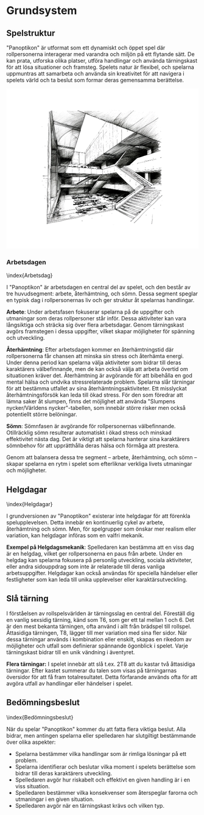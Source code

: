 # Grundsystem

## Spelstruktur

"Panoptikon" är utformat som ett dynamiskt och öppet spel där rollpersonerna interagerar med varandra och miljön på ett flytande sätt. De kan prata, utforska olika platser, utföra handlingar och använda tärningskast för att lösa situationer och framsteg. Spelets natur är flexibel, och spelarna uppmuntras att samarbeta och använda sin kreativitet för att navigera i spelets värld och ta beslut som formar deras gemensamma berättelse.

![](resources/atrium-1.png)

### Arbetsdagen

\index{Arbetsdag}

I "Panoptikon" är arbetsdagen en central del av spelet, och den består av tre huvudsegment: arbete, återhämtning, och sömn. Dessa segment speglar en typisk dag i rollpersonernas liv och ger struktur åt spelarnas handlingar.

**Arbete**: Under arbetsfasen fokuserar spelarna på de uppgifter och utmaningar som deras rollpersoner står inför. Dessa aktiviteter kan vara långsiktiga och sträcka sig över flera arbetsdagar. Genom tärningskast avgörs framstegen i dessa uppgifter, vilket skapar möjligheter för spänning och utveckling.

**Återhämtning**: Efter arbetsdagen kommer en återhämtningstid där rollpersonerna får chansen att minska sin stress och återhämta energi. Under denna period kan spelarna välja aktiviteter som bidrar till deras karaktärers välbefinnande, men de kan också välja att arbeta övertid om situationen kräver det. Återhämtning är avgörande för att bibehålla en god mental hälsa och undvika stressrelaterade problem. Spelarna slår tärningar för att bestämma utfallet av sina återhämtningsaktiviteter. Ett misslyckat återhämtningsförsök kan leda till ökad stress. För den som föredrar att lämna saker åt slumpen, finns det möjlighet att använda "Slumpens nycker/Världens nycker"-tabellen, som innebär större risker men också potentiellt större belöningar.

**Sömn**: Sömnfasen är avgörande för rollpersonernas välbefinnande. Otillräcklig sömn resulterar automatiskt i ökad stress och minskad effektivitet nästa dag. Det är viktigt att spelarna hanterar sina karaktärers sömnbehov för att upprätthålla deras hälsa och förmåga att prestera.

Genom att balansera dessa tre segment – arbete, återhämtning, och sömn – skapar spelarna en rytm i spelet som efterliknar verkliga livets utmaningar och möjligheter.

## Helgdagar

\index{Helgdagar}

I grundversionen av "Panoptikon" existerar inte helgdagar för att förenkla spelupplevelsen. Detta innebär en kontinuerlig cykel av arbete, återhämtning och sömn. Men, för spelgrupper som önskar mer realism eller variation, kan helgdagar införas som en valfri mekanik.

**Exempel på Helgdagsmekanik**: Spelledaren kan bestämma att en viss dag är en helgdag, vilket ger rollpersonerna en paus från arbete. Under en helgdag kan spelarna fokusera på personlig utveckling, sociala aktiviteter, eller andra sidouppdrag som inte är relaterade till deras vanliga arbetsuppgifter. Helgdagar kan också användas för speciella händelser eller festligheter som kan leda till unika upplevelser eller karaktärsutveckling.


## Slå tärning

I förståelsen av rollspelsvärlden är tärningsslag en central del. Föreställ dig en vanlig sexsidig tärning, känd som T6, som ger ett tal mellan 1 och 6. Det är den mest bekanta tärningen, ofta använd i allt från brädspel till rollspel. Åttasidiga tärningen, T8, lägger till mer variation med sina fler sidor. När dessa tärningar används i kombination eller enskilt, skapas en rikedom av möjligheter och utfall som definierar spännande ögonblick i spelet. Varje tärningskast bidrar till en unik vändning i äventyret.

**Flera tärningar:** I spelet innebär att slå t.ex. 2T8 att du kastar två åttasidiga tärningar. Efter kastet summerar du talen som visas på tärningarnas översidor för att få fram totalresultatet. Detta förfarande används ofta för att avgöra utfall av handlingar eller händelser i spelet.


## Bedömningsbeslut

\index{Bedömningsbeslut}

När du spelar "Panoptikon" kommer du att fatta flera viktiga beslut. Alla bidrar, men antingen spelarna eller spelledaren har slutgiltigt bestämmande över olika aspekter:

- Spelarna bestämmer vilka handlingar som är rimliga lösningar på ett problem.
- Spelarna identifierar och beslutar vilka moment i spelets berättelse som bidrar till deras karaktärers utveckling.
- Spelledaren avgör hur riskabelt och effektivt en given handling är i en viss situation.
- Spelledaren bestämmer vilka konsekvenser som återspeglar farorna och utmaningar i en given situation.
- Spelledaren avgör när en tärningskast krävs och vilken typ.

